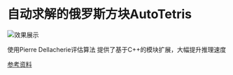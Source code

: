 # 自动求解的俄罗斯方块AutoTetris

![效果展示](https://github.com/hammershock/AutoTetris/assets/109429530/9ee114e3-ef62-406e-a5de-76b53452873e)

使用Pierre Dellacherie评估算法
提供了基于C++的模块扩展，大幅提升推理速度

[参考资料](https://blog.csdn.net/Originum/article/details/81570042 "俄罗斯方块人工智能 [AI]")

